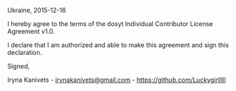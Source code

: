 Ukraine, 2015-12-16

I hereby agree to the terms of the dosyt Individual Contributor License Agreement v1.0.

I declare that I am authorized and able to make this agreement and sign this declaration.

Signed,

Iryna Kanivets - irynakanivets@gmail.com - https://github.com/Luckygirlllll
